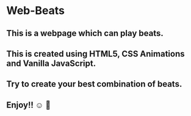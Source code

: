 # Web-Beats

## This is a webpage which can play beats.

## This is created using HTML5, CSS Animations and Vanilla JavaScript.

## Try to create your best combination of beats.

## Enjoy!! :relaxed: :smiling_face_with_three_hearts:

